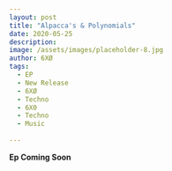 ```yaml
---
layout: post
title: "Alpacca's & Polynomials"
date: 2020-05-25
description: 
image: /assets/images/placeholder-8.jpg
author: 6XØ
tags: 
  - EP
  - New Release
  - 6XØ
  - Techno
  - 6X0
  - Techno
  - Music
  
---
```


**Ep Coming Soon**
